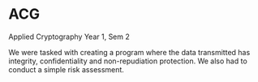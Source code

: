 # ACG
Applied Cryptography
Year 1, Sem 2

We were tasked with creating a program where the data transmitted has integrity, confidentiality and non-repudiation protection. We also had to conduct a simple risk assessment.
